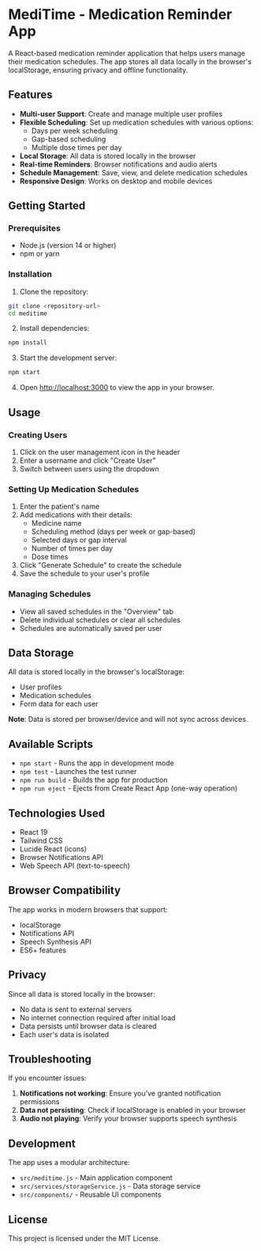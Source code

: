 # MediTime - Medication Reminder App

A React-based medication reminder application that helps users manage their medication schedules. The app stores all data locally in the browser's localStorage, ensuring privacy and offline functionality.

## Features

- **Multi-user Support**: Create and manage multiple user profiles
- **Flexible Scheduling**: Set up medication schedules with various options:
  - Days per week scheduling
  - Gap-based scheduling
  - Multiple dose times per day
- **Local Storage**: All data is stored locally in the browser
- **Real-time Reminders**: Browser notifications and audio alerts
- **Schedule Management**: Save, view, and delete medication schedules
- **Responsive Design**: Works on desktop and mobile devices

## Getting Started

### Prerequisites

- Node.js (version 14 or higher)
- npm or yarn

### Installation

1. Clone the repository:
```bash
git clone <repository-url>
cd meditime
```

2. Install dependencies:
```bash
npm install
```

3. Start the development server:
```bash
npm start
```

4. Open [http://localhost:3000](http://localhost:3000) to view the app in your browser.

## Usage

### Creating Users
1. Click on the user management icon in the header
2. Enter a username and click "Create User"
3. Switch between users using the dropdown

### Setting Up Medication Schedules
1. Enter the patient's name
2. Add medications with their details:
   - Medicine name
   - Scheduling method (days per week or gap-based)
   - Selected days or gap interval
   - Number of times per day
   - Dose times
3. Click "Generate Schedule" to create the schedule
4. Save the schedule to your user's profile

### Managing Schedules
- View all saved schedules in the "Overview" tab
- Delete individual schedules or clear all schedules
- Schedules are automatically saved per user

## Data Storage

All data is stored locally in the browser's localStorage:
- User profiles
- Medication schedules
- Form data for each user

**Note**: Data is stored per browser/device and will not sync across devices.

## Available Scripts

- `npm start` - Runs the app in development mode
- `npm test` - Launches the test runner
- `npm run build` - Builds the app for production
- `npm run eject` - Ejects from Create React App (one-way operation)

## Technologies Used

- React 19
- Tailwind CSS
- Lucide React (icons)
- Browser Notifications API
- Web Speech API (text-to-speech)

## Browser Compatibility

The app works in modern browsers that support:
- localStorage
- Notifications API
- Speech Synthesis API
- ES6+ features

## Privacy

Since all data is stored locally in the browser:
- No data is sent to external servers
- No internet connection required after initial load
- Data persists until browser data is cleared
- Each user's data is isolated

## Troubleshooting

If you encounter issues:

1. **Notifications not working**: Ensure you've granted notification permissions
2. **Data not persisting**: Check if localStorage is enabled in your browser
3. **Audio not playing**: Verify your browser supports speech synthesis

## Development

The app uses a modular architecture:
- `src/meditime.js` - Main application component
- `src/services/storageService.js` - Data storage service
- `src/components/` - Reusable UI components

## License

This project is licensed under the MIT License.
